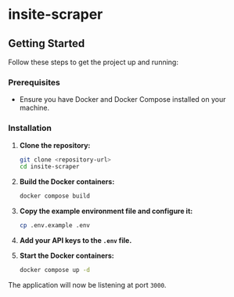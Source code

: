 # insite-scraper

## Getting Started

Follow these steps to get the project up and running:

### Prerequisites

- Ensure you have Docker and Docker Compose installed on your machine.

### Installation

1. **Clone the repository:**
   ```sh
   git clone <repository-url>
   cd insite-scraper
   ```

2. **Build the Docker containers:**
   ```sh
   docker compose build
   ```

3. **Copy the example environment file and configure it:**
   ```sh
   cp .env.example .env
   ```

4. **Add your API keys to the `.env` file.**

5. **Start the Docker containers:**
   ```sh
   docker compose up -d
   ```

The application will now be listening at port `3000`.
